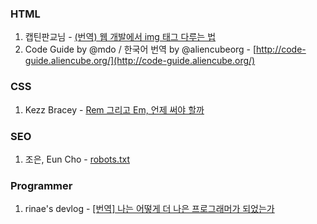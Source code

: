 

### HTML

1. 캡틴판교님 - [(번역) 웹 개발에서 img 태그 다루는 법](https://joshuajangblog.wordpress.com/tag/%EC%9D%B4%EB%AF%B8%EC%A7%80-%EC%BA%90%EC%8B%B1/)
2. Code Guide by @mdo / 한국어 번역 by @aliencubeorg - [http://code-guide.aliencube.org/](http://code-guide.aliencube.org/)

### CSS

1. Kezz Bracey - [Rem 그리고 Em, 언제 써야 할까](https://webdesign.tutsplus.com/ko/tutorials/comprehensive-guide-when-to-use-em-vs-rem--cms-23984)

### SEO
1. 조은, Eun Cho - [robots.txt](https://medium.com/@euncho/robots-txt-e08328c4f0fd)

### Programmer
1. rinae's devlog - [[번역] 나는 어떻게 더 나은 프로그래머가 되었는가](https://rinae.dev/posts/how-i-became-a-better-programmer-kr
)
